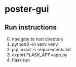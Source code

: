 # poster-gui


## Run instructions
0.  navigate to root directory
1.  python3 -m venv venv
2.  pip install -r requirements.txt
3.  export FLASK_APP=app.py
4.  flask run